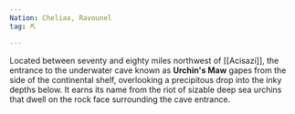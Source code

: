 ```yaml
---
Nation: Cheliax, Ravounel
tag: ⛏️

---
```


> 
Located between seventy and eighty miles northwest of [[Acisazi]], the entrance to the underwater cave known as **Urchin's Maw** gapes from the side of the continental shelf, overlooking a precipitous drop into the inky depths below. It earns its name from the riot of sizable deep sea urchins that dwell on the rock face surrounding the cave entrance.